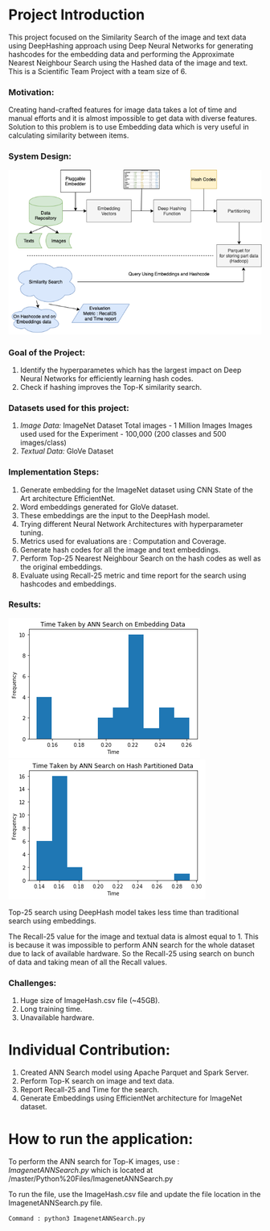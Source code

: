 # Project Introduction
This project focused on the Similarity Search of the image and text data using DeepHashing approach using Deep Neural Networks for generating hashcodes for the embedding data and performing the Approximate Nearest Neighbour Search using the Hashed data of the image and text. This is a Scientific Team Project with a team size of 6. 

### Motivation:
Creating hand-crafted features for image data takes a lot of time and manual efforts and it is almost impossible to get data with diverse features. Solution to this problem is to use Embedding data which is very useful in calculating similarity between items.

### System Design:

![Flowchart](https://github.com/prafulladiwesh/simskip/blob/master/Images/designflowchart.png)


### Goal of the Project:
  1. Identify the hyperparametes which has the largest impact on Deep Neural Networks for efficiently learning hash codes.
  2. Check if hashing improves the Top-K similarity search.
  
### Datasets used for this project:
  1. *Image Data:* ImageNet Dataset
      Total images -  1 Million Images
      Images used used for the Experiment - 100,000 (200 classes and 500 images/class)
  2. *Textual Data:* GloVe Dataset

### Implementation Steps:
  1. Generate embedding for the ImageNet dataset using CNN State of the Art architecture EfficientNet.
  2. Word embeddings generated for GloVe dataset.
  3. These embeddings are the input to the DeepHash model.
  4. Trying different Neural Network Architectures with hyperparameter tuning.
  5. Metrics used for evaluations are : Computation and Coverage.
  6. Generate hash codes for all the image and text embeddings.
  7. Perform Top-25 Nearest Neighbour Search on the hash codes as well as the original embeddings.
  8. Evaluate using Recall-25 metric and time report for the search using hashcodes and embeddings.
  
### Results:

![Embed Time](https://github.com/prafulladiwesh/simskip/blob/master/Images/Image_complete_data_time.png)
![Hash Time](https://github.com/prafulladiwesh/simskip/blob/master/Images/Image_hash_data_time.png)

  Top-25 search using DeepHash model takes less time than traditional search using embeddings.

  The Recall-25 value for the image and textual data is almost equal to 1. This is because it was impossible to perform ANN search for the whole dataset due to lack of available hardware. So the Recall-25 using search on bunch of data and taking mean of all the Recall values.
  
### Challenges:
  1. Huge size of ImageHash.csv file (~45GB).
  2. Long training time.
  3. Unavailable hardware.

# Individual Contribution:
  1. Created ANN Search model using Apache Parquet and Spark Server.
  2. Perform Top-K search on image and text data.
  3. Report Recall-25 and Time for the search.
  4. Generate Embeddings using EfficientNet architecture for ImageNet dataset.
  
# How to run the application:

  To perform the ANN search for Top-K images, use : *ImagenetANNSearch.py* which is located at /master/Python%20Files/ImagenetANNSearch.py
  
  To run the file, use the ImageHash.csv file and update the file location in the ImagenetANNSearch.py file.
  
    Command : python3 ImagenetANNSearch.py
